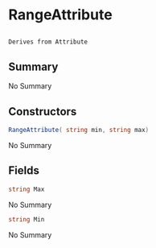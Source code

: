# RangeAttribute

## 
```c#
Derives from Attribute
```

## Summary

No Summary
## Constructors

```c#
RangeAttribute( string min, string max) 
```
No Summary
## Fields

```c#
string Max
```
No Summary
```c#
string Min
```
No Summary
